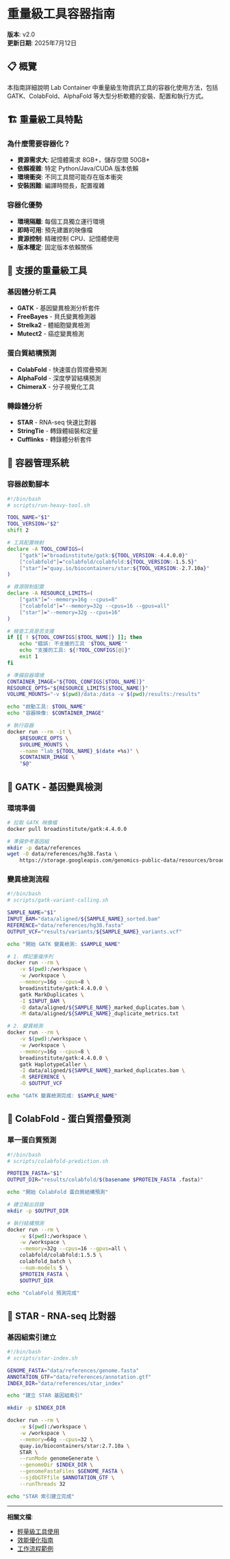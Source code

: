 # 重量級工具容器指南

**版本**: v2.0  
**更新日期**: 2025年7月12日  

## 📋 概覽

本指南詳細說明 Lab Container 中重量級生物資訊工具的容器化使用方法，包括 GATK、ColabFold、AlphaFold 等大型分析軟體的安裝、配置和執行方式。

## 🏗️ 重量級工具特點

### 為什麼需要容器化？
- **資源需求大**: 記憶體需求 8GB+，儲存空間 50GB+
- **依賴複雜**: 特定 Python/Java/CUDA 版本依賴
- **環境衝突**: 不同工具間可能存在版本衝突
- **安裝困難**: 編譯時間長，配置複雜

### 容器化優勢
- **環境隔離**: 每個工具獨立運行環境
- **即時可用**: 預先建置的映像檔
- **資源控制**: 精確控制 CPU、記憶體使用
- **版本穩定**: 固定版本依賴關係

## 🧬 支援的重量級工具

### 基因體分析工具
- **GATK** - 基因變異檢測分析套件
- **FreeBayes** - 貝氏變異檢測器
- **Strelka2** - 體細胞變異檢測
- **Mutect2** - 癌症變異檢測

### 蛋白質結構預測
- **ColabFold** - 快速蛋白質摺疊預測
- **AlphaFold** - 深度學習結構預測
- **ChimeraX** - 分子視覺化工具

### 轉錄體分析
- **STAR** - RNA-seq 快速比對器
- **StringTie** - 轉錄體組裝和定量
- **Cufflinks** - 轉錄體分析套件

## 🚀 容器管理系統

### 容器啟動腳本

```bash
#!/bin/bash
# scripts/run-heavy-tool.sh

TOOL_NAME="$1"
TOOL_VERSION="$2"
shift 2

# 工具配置映射
declare -A TOOL_CONFIGS=(
    ["gatk"]="broadinstitute/gatk:${TOOL_VERSION:-4.4.0.0}"
    ["colabfold"]="colabfold/colabfold:${TOOL_VERSION:-1.5.5}"
    ["star"]="quay.io/biocontainers/star:${TOOL_VERSION:-2.7.10a}"
)

# 資源限制配置
declare -A RESOURCE_LIMITS=(
    ["gatk"]="--memory=16g --cpus=8"
    ["colabfold"]="--memory=32g --cpus=16 --gpus=all"
    ["star"]="--memory=32g --cpus=16"
)

# 檢查工具是否支援
if [[ ! ${TOOL_CONFIGS[$TOOL_NAME]} ]]; then
    echo "錯誤: 不支援的工具 '$TOOL_NAME'"
    echo "支援的工具: ${!TOOL_CONFIGS[@]}"
    exit 1
fi

# 準備容器環境
CONTAINER_IMAGE="${TOOL_CONFIGS[$TOOL_NAME]}"
RESOURCE_OPTS="${RESOURCE_LIMITS[$TOOL_NAME]}"
VOLUME_MOUNTS="-v $(pwd)/data:/data -v $(pwd)/results:/results"

echo "啟動工具: $TOOL_NAME"
echo "容器映像: $CONTAINER_IMAGE"

# 執行容器
docker run --rm -it \
    $RESOURCE_OPTS \
    $VOLUME_MOUNTS \
    --name "lab_${TOOL_NAME}_$(date +%s)" \
    $CONTAINER_IMAGE \
    "$@"
```

## 🧪 GATK - 基因變異檢測

### 環境準備

```bash
# 拉取 GATK 映像檔
docker pull broadinstitute/gatk:4.4.0.0

# 準備參考基因組
mkdir -p data/references
wget -O data/references/hg38.fasta \
    https://storage.googleapis.com/genomics-public-data/resources/broad/hg38/v0/Homo_sapiens_assembly38.fasta
```

### 變異檢測流程

```bash
#!/bin/bash
# scripts/gatk-variant-calling.sh

SAMPLE_NAME="$1"
INPUT_BAM="data/aligned/${SAMPLE_NAME}_sorted.bam"
REFERENCE="data/references/hg38.fasta"
OUTPUT_VCF="results/variants/${SAMPLE_NAME}_variants.vcf"

echo "開始 GATK 變異檢測: $SAMPLE_NAME"

# 1. 標記重複序列
docker run --rm \
    -v $(pwd):/workspace \
    -w /workspace \
    --memory=16g --cpus=8 \
    broadinstitute/gatk:4.4.0.0 \
    gatk MarkDuplicates \
    -I $INPUT_BAM \
    -O data/aligned/${SAMPLE_NAME}_marked_duplicates.bam \
    -M data/aligned/${SAMPLE_NAME}_duplicate_metrics.txt

# 2. 變異檢測
docker run --rm \
    -v $(pwd):/workspace \
    -w /workspace \
    --memory=16g --cpus=8 \
    broadinstitute/gatk:4.4.0.0 \
    gatk HaplotypeCaller \
    -I data/aligned/${SAMPLE_NAME}_marked_duplicates.bam \
    -R $REFERENCE \
    -O $OUTPUT_VCF

echo "GATK 變異檢測完成: $SAMPLE_NAME"
```

## 🧬 ColabFold - 蛋白質摺疊預測

### 單一蛋白質預測

```bash
#!/bin/bash
# scripts/colabfold-prediction.sh

PROTEIN_FASTA="$1"
OUTPUT_DIR="results/colabfold/$(basename $PROTEIN_FASTA .fasta)"

echo "開始 ColabFold 蛋白質結構預測"

# 建立輸出目錄
mkdir -p $OUTPUT_DIR

# 執行結構預測
docker run --rm \
    -v $(pwd):/workspace \
    -w /workspace \
    --memory=32g --cpus=16 --gpus=all \
    colabfold/colabfold:1.5.5 \
    colabfold_batch \
    --num-models 5 \
    $PROTEIN_FASTA \
    $OUTPUT_DIR

echo "ColabFold 預測完成"
```

## 🌟 STAR - RNA-seq 比對器

### 基因組索引建立

```bash
#!/bin/bash
# scripts/star-index.sh

GENOME_FASTA="data/references/genome.fasta"
ANNOTATION_GTF="data/references/annotation.gtf"
INDEX_DIR="data/references/star_index"

echo "建立 STAR 基因組索引"

mkdir -p $INDEX_DIR

docker run --rm \
    -v $(pwd):/workspace \
    -w /workspace \
    --memory=64g --cpus=32 \
    quay.io/biocontainers/star:2.7.10a \
    STAR \
    --runMode genomeGenerate \
    --genomeDir $INDEX_DIR \
    --genomeFastaFiles $GENOME_FASTA \
    --sjdbGTFfile $ANNOTATION_GTF \
    --runThreads 32

echo "STAR 索引建立完成"
```

---

**相關文檔**:
- [輕量級工具使用](./lightweight-tools.md)
- [效能優化指南](./performance.md)
- [工作流程範例](./workflows.md)